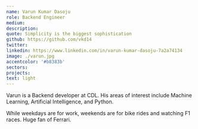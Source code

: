 ```yaml
---
name: Varun Kumar Dasoju
role: Backend Engineer
medium:
description:
quote: Simplicity is the biggest sophistication
github: https://github.com/vkd14
twitter:
linkedin: https://www.linkedin.com/in/varun-kumar-dasoju-7a2a74134
image: ./varun.jpg
accentcolor: '#b8383b'
sectors: 
projects:
text: light
---
```


Varun is a Backend developer at CDL. His areas of interest include Machine Learning, Artificial Intelligence, and Python. 

While weekdays are for work, weekends are for bike rides and watching F1 races. Huge fan of Ferrari.
